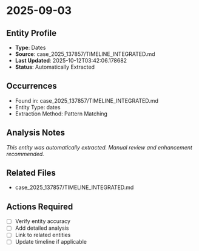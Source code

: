 # 2025-09-03

## Entity Profile
- **Type**: Dates
- **Source**: case_2025_137857/TIMELINE_INTEGRATED.md
- **Last Updated**: 2025-10-12T03:42:06.178682
- **Status**: Automatically Extracted

## Occurrences
- Found in: case_2025_137857/TIMELINE_INTEGRATED.md
- Entity Type: dates
- Extraction Method: Pattern Matching

## Analysis Notes
*This entity was automatically extracted. Manual review and enhancement recommended.*

## Related Files
- case_2025_137857/TIMELINE_INTEGRATED.md

## Actions Required
- [ ] Verify entity accuracy
- [ ] Add detailed analysis
- [ ] Link to related entities
- [ ] Update timeline if applicable
